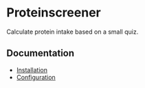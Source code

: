 # Proteinscreener

Calculate protein intake based on a small quiz.

## Documentation

* [Installation](docs/Installation.md)
* [Configuration](dosc/Configuration.md)